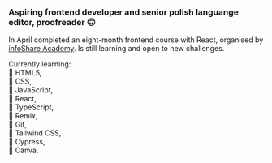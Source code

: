 ### Aspiring frontend developer and senior polish languange editor, proofreader 🙃

In April completed an eight-month frontend course with React, organised by <a href="https://github.com/infoshareacademy">infoShare Academy<a>. Is still learning and open to new challenges.

Currently learning: <br>🧐 HTML5, <br>🧐 CSS, <br>🧐 JavaScript, <br>🧐 React, <br>🧐 TypeScript, <br>🧐 Remix, <br>🧐 Git, <br>🧐 Tailwind CSS, <br>🧐 Cypress, <br>🧐 Canva. 


<!---
monika-plawska/monika-plawska is a ✨ special ✨ repository because its `README.md` (this file) appears on your GitHub profile.
You can click the Preview link to take a look at your changes.
--->
